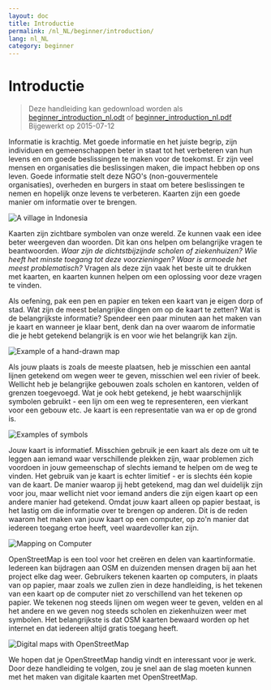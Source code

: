 ```yaml
---
layout: doc
title: Introductie
permalink: /nl_NL/beginner/introduction/
lang: nl_NL
category: beginner
---
```


Introductie
============

> Deze handleiding kan gedownload worden als [beginner_introduction_nl.odt](/files/beginner_introduction_nl.odt) of [beginner_introduction_nl.pdf](/files/beginner_introduction_nl.pdf)  
> Bijgewerkt op 2015-07-12  

Informatie is krachtig. Met goede informatie en het juiste begrip, zijn individuen en gemeenschappen beter in staat tot het verbeteren van hun levens en om goede beslissingen te maken voor de toekomst. Er zijn veel mensen en organisaties die beslissingen maken, die impact hebben op ons leven. Goede informatie stelt deze NGO's (non-gouvermentele organisaties), overheden en burgers in staat om betere beslissingen te nemen en hopelijk onze levens te verbeteren. Kaarten zijn een goede manier om informatie over te brengen. 

![A village in Indonesia][]

Kaarten zijn zichtbare symbolen van onze wereld. Ze kunnen vaak een idee beter weergeven dan woorden. Dit kan ons helpen om belangrijke vragen te beantwoorden. *Waar zijn de dichtstbijzijnde scholen of ziekenhuizen? Wie heeft het minste toegang tot deze voorzieningen? Waar is armoede het meest problematisch?* Vragen als deze zijn vaak het beste uit te drukken met kaarten, en kaarten kunnen helpen om een oplossing voor deze vragen te vinden. 

Als oefening, pak een pen en papier en teken een kaart van je eigen dorp of stad. Wat zijn de meest belangrijke dingen om op de kaart te zetten? Wat is de belangrijkste informatie? Spendeer een paar minuten aan het maken van je kaart en wanneer je klaar bent, denk dan na over waarom de informatie die je hebt getekend belangrijk is en voor wie het belangrijk kan zijn.

![Example of a hand-drawn map][]

Als jouw plaats is zoals de meeste plaatsen, heb je misschien een aantal lijnen getekend om wegen weer te geven, misschien wel een rivier of beek. Wellicht heb je belangrijke gebouwen zoals scholen en kantoren, velden of grenzen toegevoegd. Wat je ook hebt getekend, je hebt waarschijnlijk symbolen gebruikt - een lijn om een weg te representeren, een vierkant voor een gebouw etc. Je kaart is een representatie van wa er op de grond is.

![Examples of symbols][]

Jouw kaart is informatief. Misschien gebruik je een kaart als deze om uit te leggen aan iemand waar verschillende plekken zijn, waar problemen zich voordoen in jouw gemeenschap of slechts iemand te helpen om de weg te vinden. Het gebruik van je kaart is echter limitief - er is slechts één kopie van de kaart. De manier waarop jij hebt getekend, mag dan wel duidelijk zijn voor jou, maar wellicht niet voor iemand anders die zijn eigen kaart op een andere manier had getekend. Omdat jouw kaart alleen op papier bestaat, is het lastig om die informatie over te brengen op anderen. Dit is de reden waarom het maken van jouw kaart op een computer, op zo'n manier dat iedereen toegang ertoe heeft, veel waardevoller kan zijn. 

![Mapping on Computer][]

OpenStreetMap is een tool voor het creëren en delen van kaartinformatie. Iedereen kan bijdragen aan OSM en duizenden mensen dragen bij aan het project elke dag weer. Gebruikers tekenen kaarten op computers, in plaats van op papier, maar zoals we zullen zien in deze handleiding, is het tekenen van een kaart op de computer niet zo verschillend van het tekenen op papier. We tekenen nog steeds lijnen om wegen weer te geven, velden en al het andere en we geven nog steeds scholen en ziekenhuizen weer met symbolen. Het belangrijkste is dat OSM kaarten bewaard worden op het internet en dat iedereen altijd gratis toegang heeft.

![Digital maps with OpenStreetMap][]

We hopen dat je OpenStreetMap handig vindt en interessant voor je werk. Door deze handleiding te volgen, zou je snel aan de slag moeten kunnen met het maken van digitale kaarten met OpenStreetMap.


[A village in Indonesia]: /images/beginner/village-in-indonesia.png
[Example of a hand-drawn map]: /images/beginner/hand-drawn-map.png
[Examples of symbols]: /images/beginner/examples-of-symbols.png
[Mapping on Computer]: /images/beginner/mapping-on-computer.png
[Digital maps with OpenStreetMap]: /images/beginner/digital-maps-with-osm.png
